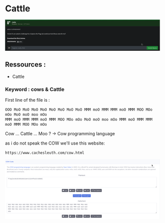 
# Cattle
![Cattle_Description](images/challenge.png)

## Ressources :
- Cattle

### Keyword :  cows & Cattle 

First line of the file is : 
```
OOO MoO MoO MoO MoO MoO MoO MoO MoO MMM moO MMM MMM moO MMM MOO MOo mOo MoO moO moo mOo
MMM moO MMM MMM moO MMM MOO MOo mOo MoO moO moo mOo MMM moO MMM MMM moO MMM MOO MOo mOo
```
Cow ... Cattle ... Moo ? 
-> Cow programming language 

as i do not speak the COW 
we'll use this website: 

```
https://www.cachesleuth.com/cow.html
```
![Cattle_Solve](images/solve.png)


